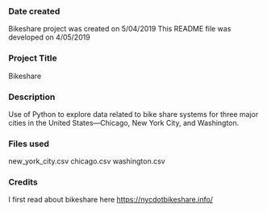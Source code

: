 ### Date created
Bikeshare project was created on 5/04/2019 This README file was developed on 4/05/2019

### Project Title
Bikeshare

### Description
Use of Python to explore data related to bike share systems for three major cities in the United States—Chicago, New York
City, and Washington.

### Files used
new_york_city.csv chicago.csv washington.csv

### Credits
I first read about bikeshare here https://nycdotbikeshare.info/
